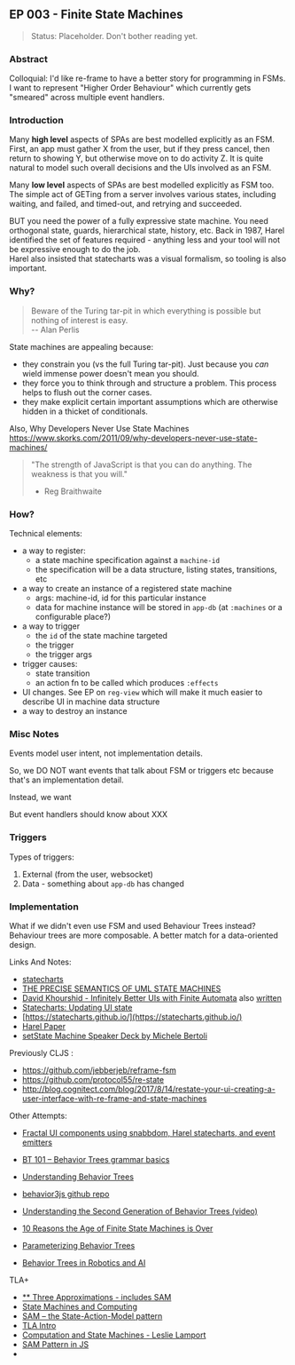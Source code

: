 ## EP 003 - Finite State Machines

> Status: Placeholder. Don't bother reading yet. 

### Abstract 

Colloquial: I'd like re-frame to have a better story for programming in FSMs. I want to 
represent "Higher Order Behaviour" which currently gets "smeared" across 
multiple event handlers.

### Introduction

Many **high level** aspects of SPAs are best modelled explicitly as an FSM. 
First, an app must gather X from the user, but if they press cancel, then return to
showing Y, but otherwise move on to do activity Z. It is quite natural to model such overall
decisions and the UIs involved as an FSM. 

Many **low level** aspects of SPAs are best modelled explicitly as FSM too.
The simple act of GETing from a server involves various
states, including waiting, and failed, and timed-out, and retrying and succeeded.

BUT you need the power of a fully expressive state machine.
You need orthogonal state, guards, hierarchical state, history, etc. 
Back in 1987, Harel identified the set of features required - anything less
and your tool will not be expressive enough to do the job.  
Harel also insisted that statecharts was a visual 
formalism, so tooling is also important.

### Why?

> Beware of the Turing tar-pit in which everything is possible but nothing of interest is easy. <br>
>  -- Alan Perlis 

State machines are appealing because:
  - they constrain you  (vs the full Turing tar-pit). Just because you *can* wield 
    immense power doesn't mean you should.
  - they force you to think through and structure a problem. This process helps to flush out the corner cases.
  - they make explicit certain important assumptions which are otherwise hidden in a thicket of conditionals.  


Also, Why Developers Never Use State Machines
https://www.skorks.com/2011/09/why-developers-never-use-state-machines/

> "The strength of JavaScript is that you can do anything. The weakness is that you will." <br>
>    - Reg Braithwaite

### How?

Technical elements:
  - a way to register:
    - a state machine specification against a `machine-id` 
    - the specification will be a data structure, listing states, transitions, etc
  - a way to create an instance of a registered state machine 
     - args: machine-id, id for this particular instance
     - data for machine instance will be stored in `app-db` (at `:machines` or a configurable place?) 
  - a way to trigger
      - the `id` of the state machine targeted
      - the trigger 
      - the trigger args
  - trigger causes:
      - state transition 
      - an action fn to be called which produces `:effects` 
  - UI changes. See EP on `reg-view` which will make it much easier to describe UI in machine data structure  
  - a way to destroy an instance

### Misc Notes

Events model user intent, not implementation details. 

So, we DO NOT want events that talk about FSM or triggers etc because that's an implementation detail. 

 Instead, we want 
 

But event handlers should know about XXX


### Triggers


Types of triggers:  
  1. External (from the user, websocket)
  2. Data - something about `app-db` has changed

### Implementation 

What if we didn't even use FSM and used Behaviour Trees instead?  
Behaviour trees are more composable. A better match for a data-oriented design.  

 
Links And Notes:

  - [statecharts](https://statecharts.github.io/)
  - [THE PRECISE SEMANTICS OF UML STATE MACHINES](https://www.omg.org/spec/PSSM/1.0/Beta1/PDF)
  - [David Khourshid - Infinitely Better UIs with Finite Automata](https://www.youtube.com/watch?v=VU1NKX6Qkxc) also [written](https://css-tricks.com/robust-react-user-interfaces-with-finite-state-machines/)
  - [Statecharts: Updating UI state](https://medium.com/@lmatteis/statecharts-updating-ui-state-767052b6b129)
  - [https://statecharts.github.io/](https://statecharts.github.io/)
  - [Harel Paper](http://www.inf.ed.ac.uk/teaching/courses/seoc/2005_2006/resources/statecharts.pdf)
  - [setState Machine Speaker Deck by Michele Bertoli](https://speakerdeck.com/michelebertoli/setstate-machine)
  
  
  
Previously CLJS :
  - https://github.com/jebberjeb/reframe-fsm
  - https://github.com/protocol55/re-state
  - http://blog.cognitect.com/blog/2017/8/14/restate-your-ui-creating-a-user-interface-with-re-frame-and-state-machines
  

Other Attempts:
   - [Fractal UI components using snabbdom, Harel statecharts, and event emitters](https://github.com/jayrbolton/snabbdom-statechart-components)  

   - [BT 101 – Behavior Trees grammar basics](http://www.craft.ai/blog/bt-101-behavior-trees-grammar-basics/)
   - [Understanding Behavior Trees](http://aigamedev.com/open/article/bt-overview/)
   - [behavior3js github repo](https://github.com/behavior3/behavior3js)
   - [Understanding the Second Generation of Behavior Trees (video)](https://www.youtube.com/watch?v=n4aREFb3SsU)
   - [10 Reasons the Age of Finite State Machines is Over](http://aigamedev.com/open/article/fsm-age-is-over/)
   - [Parameterizing Behavior Trees](https://people.cs.umass.edu/~fmgarcia/Papers/Parameterizing%20Behavior%20Trees.pdf)
   - [Behavior Trees in Robotics and AI](https://arxiv.org/pdf/1709.00084.pdf)

TLA+
   - [** Three Approximations - includes SAM](https://dzone.com/articles/the-three-approximations-you-should-never-use-when)
   - [State Machines and Computing](https://www.ebpml.org/blog2/index.php/2015/01/16/state-machines-and-computing)
   - [SAM – the State-Action-Model pattern](https://www.ebpml.org/blog15/2015/06/sam-the-state-action-model-pattern/)
   - [TLA Intro](https://lamport.azurewebsites.net/tla/tla-intro.html)
   - [Computation and State Machines - Leslie Lamport](https://www.microsoft.com/en-us/research/publication/computation-state-machines/)
   - [SAM Pattern in JS](http://sam.js.org/)
   - 
   
   
